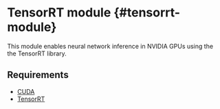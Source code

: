 TensorRT module {#tensorrt-module}
=====================================

This module enables neural network inference in NVIDIA GPUs using the the TensorRT library.

## Requirements
* [CUDA](https://developer.nvidia.com/cuda-downloads)
* [TensorRT](https://developer.nvidia.com/nvidia-tensorrt-download)